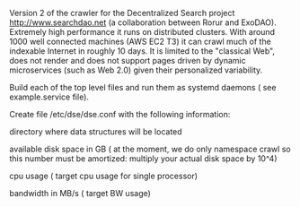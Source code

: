 Version 2 of the crawler for the Decentralized Search project http://www.searchdao.net (a collaboration between Rorur and ExoDAO). Extremely high performance it runs on distributed clusters. With around 1000 well connected machines (AWS EC2 T3) it can crawl much of the indexable Internet in roughly 10 days. It is limited to the "classical Web", does not render and does not support pages driven by dynamic microservices (such as Web 2.0) given their personalized variability.


Build each of the top level files and run them as systemd daemons ( see example.service file). 

Create file /etc/dse/dse.conf with the following information:

directory where data structures will be located

available disk space in GB ( at the moment, we do only namespace crawl so this number must be amortized: multiply your actual disk space by 10^4)

cpu usage ( target cpu usage for single processor)

bandwidth in MB/s ( target BW usage)

